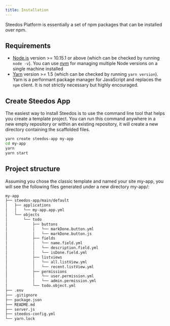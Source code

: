 ```yaml
---
title: Installation
---
```


Steedos Platform is essentially a set of npm packages that can be installed over npm.

## Requirements

- [Node.js](https://nodejs.org/en/download/) version >= 10.15.1 or above (which can be checked by running `node -v`). You can use [nvm](https://github.com/nvm-sh/nvm) for managing multiple Node versions on a single machine installed
- [Yarn](https://yarnpkg.com/en/) version >= 1.5 (which can be checked by running `yarn version`). Yarn is a performant package manager for JavaScript and replaces the `npm` client. It is not strictly necessary but highly encouraged.

## Create Steedos App

The easiest way to install Steedos is to use the command line tool that helps you create a template project. You can run this command anywhere in a new empty repository or within an existing repository, it will create a new directory containing the scaffolded files.

```bash
yarn create steedos-app my-app
cd my-app
yarn
yarn start
```

## Project structure

Assuming you chose the classic template and named your site my-app, you will see the following files generated under a new directory my-app/:


```sh
my-app
├── steedos-app/main/default
│   ├── applications
│   │   └── my-app.app.yml
│   └── objects
│       └── todo
│           ├── buttons
│           │   └── markDone.button.yml
│           │   └── markDone.button.js
│           ├── fields
│           │   └── name.field.yml
│           │   └── description.field.yml
│           │   └── isDone.field.yml
│           ├── listviews
│           │   └── all.listView.yml
│           │   └── recent.listView.yml
│           ├── permissions
│           │   └── user.permission.yml
│           │   └── admin.permission.yml
│           └── todo.object.yml
├── .env
├── .gitignore
├── package.json
├── README.md
├── server.js
├── steedos-config.yml
└── yarn.lock
```

